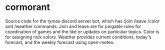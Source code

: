 # cormorant
Source code for the tymas discord server bot, which has /join /leave /color and /weather commands. Join and leave are for pingable roles for coordination of games and the like or updates on particular topics. Color is for assigning nick colors. Weather provides current conditions, today's forecast, and the weekly forecast using open-meteo.

